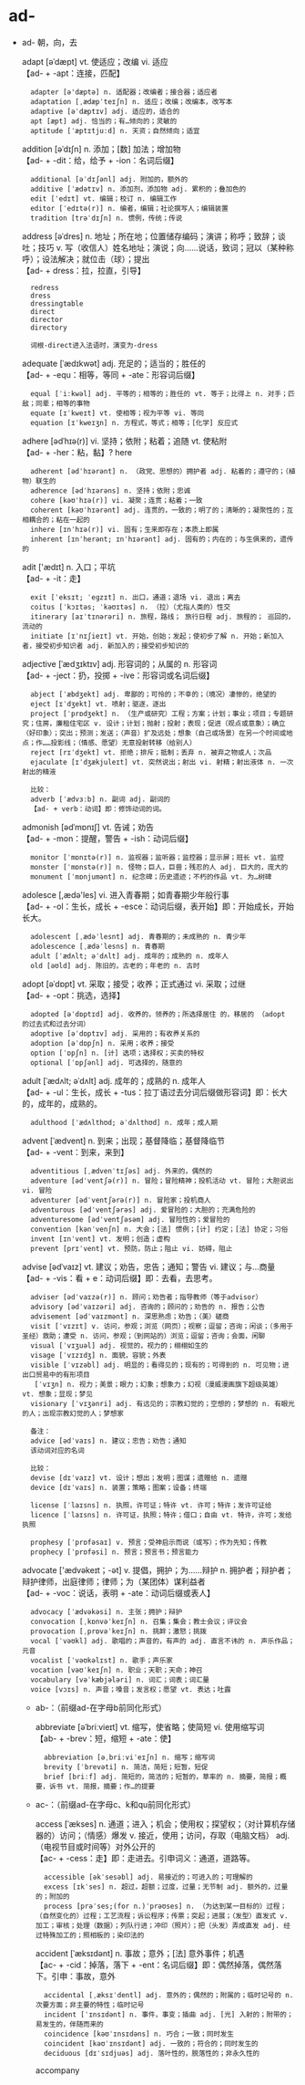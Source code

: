 
# ad-

- ad- 朝，向，去
    
    adapt [əˈdæpt] vt. 使适应；改编 vi. 适应   
    【ad- + -apt：连接，匹配】

        adapter [ə'dæptə] n. 适配器；改编者；接合器；适应者
        adaptation [ˌædæpˈteɪʃn] n. 适应；改编；改编本，改写本
        adaptive [əˈdæptɪv] adj. 适应的，适合的
        apt [æpt] adj. 恰当的；有…倾向的；灵敏的
        aptitude [ˈæptɪtjuːd] n. 天资；自然倾向；适宜

    addition [əˈdɪʃn] n. 添加；[数] 加法；增加物   
    【ad- + -dit：给，给予 + -ion：名词后缀】

        additional [əˈdɪʃənl] adj. 附加的，额外的
        additive [ˈædətɪv] n. 添加剂，添加物 adj. 累积的；叠加色的
        edit [ˈedɪt] vt. 编辑；校订 n. 编辑工作
        editor [ˈedɪtə(r)] n. 编者，编辑；社论撰写人；编辑装置
        tradition [trəˈdɪʃn] n. 惯例，传统；传说

    address [əˈdres] n. 地址；所在地；位置储存编码；演讲；称呼；致辞；谈吐；技巧 v. 写（收信人）姓名地址；演说；向……说话，致词；冠以（某种称呼）；设法解决；就位击（球）；提出   
    【ad- + dress：拉，拉直，引导】

        redress
        dress
        dressingtable
        direct
        director
        directory

        词根-direct进入法语时，演变为-dress

    adequate [ˈædɪkwət] adj. 充足的；适当的；胜任的   
    【ad- + -equ：相等，等同 + -ate：形容词后缀】

        equal [ˈiːkwəl] adj. 平等的；相等的；胜任的 vt. 等于；比得上 n. 对手；匹敌；同辈；相等的事物
        equate [ɪˈkweɪt] vt. 使相等；视为平等 vi. 等同
        equation [ɪˈkweɪʒn] n. 方程式，等式；相等；[化学] 反应式

    adhere [ədˈhɪə(r)] vi. 坚持；依附；粘着；追随 vt. 使粘附   
    【ad- + -her：粘，黏】? here

        adherent [ədˈhɪərənt] n. （政党、思想的）拥护者 adj. 粘着的；遵守的；（植物）联生的
        adherence [ədˈhɪərəns] n. 坚持；依附；忠诚
        cohere [kəʊˈhɪə(r)] vi. 凝聚；连贯；粘着；一致
        coherent [kəʊˈhɪərənt] adj. 连贯的，一致的；明了的；清晰的；凝聚性的；互相耦合的；粘在一起的
        inhere [ɪnˈhɪə(r)] vi. 固有；生来即存在；本质上即属
        inherent [ɪnˈherənt; ɪnˈhɪərənt] adj. 固有的；内在的；与生俱来的，遗传的

    adit ['ædɪt] n. 入口；平坑   
    【ad- + -it：走】

        exit [ˈeksɪt; ˈeɡzɪt] n. 出口，通道；退场 vi. 退出；离去
        coitus [ˈkɔɪtəs; ˈkəʊɪtəs] n. （拉）（尤指人类的）性交
        itinerary [aɪˈtɪnərəri] n. 旅程，路线； 旅行日程 adj. 旅程的； 巡回的，流动的
        initiate [ɪˈnɪʃieɪt] vt. 开始，创始；发起；使初步了解 n. 开始；新加入者，接受初步知识者 adj. 新加入的；接受初步知识的

    adjective [ˈædʒɪktɪv] adj. 形容词的；从属的 n. 形容词   
    【ad- + -ject：扔，投掷 + -ive：形容词或名词后缀】

        abject [ˈæbdʒekt] adj. 卑鄙的；可怜的；不幸的；（境况）凄惨的，绝望的
        eject [ɪˈdʒekt] vt. 喷射；驱逐，逐出
        project [ˈprɒdʒekt] n. （生产或研究）工程；方案；计划；事业；项目；专题研究；住房，廉租住宅区 v. 设计；计划；抛射；投射；表现；促进（观点或意象）；确立（好印象）；突出；预测；发送；（声音）扩及远处；想象（自己或场景）在另一个时间或地点；作……投影线；（情感、愿望）无意投射转移（给别人）
        reject [rɪˈdʒekt] vt. 拒绝；排斥；抵制；丢弃 n. 被弃之物或人；次品
        ejaculate [ɪˈdʒækjuleɪt] vt. 突然说出；射出 vi. 射精；射出液体 n. 一次射出的精液

        比较：
        adverb [ˈædvɜːb] n. 副词 adj. 副词的   
        【ad- + verb：动词】即：修饰动词的词。

    admonish [ədˈmɒnɪʃ] vt. 告诫；劝告   
    【ad- + -mon：提醒，警告 + -ish：动词后缀】

        monitor [ˈmɒnɪtə(r)] n. 监视器；监听器；监控器；显示屏；班长 vt. 监控
        monster [ˈmɒnstə(r)] n. 怪物；巨人，巨兽；残忍的人 adj. 巨大的，庞大的
        monument [ˈmɒnjumənt] n. 纪念碑；历史遗迹；不朽的作品 vt. 为…树碑
 

    adolesce [,ædə'les] vi. 进入青春期；如青春期少年般行事   
    【ad- + -ol：生长，成长 + -esce：动词后缀，表开始】即：开始成长，开始长大。

        adolescent [ˌædəˈlesnt] adj. 青春期的；未成熟的 n. 青少年
        adolescence [ˌædəˈlesns] n. 青春期
        adult [ˈædʌlt; əˈdʌlt] adj. 成年的；成熟的 n. 成年人
        old [əʊld] adj. 陈旧的，古老的；年老的 n. 古时

    adopt [əˈdɒpt] vt. 采取；接受；收养；正式通过 vi. 采取；过继   
    【ad- + -opt：挑选，选择】

        adopted [əˈdɒptɪd] adj. 收养的，领养的；所选择居住 的，移居的 （adopt 的过去式和过去分词）
        adoptive [əˈdɒptɪv] adj. 采用的；有收养关系的
        adoption [əˈdɒpʃn] n. 采用；收养；接受
        option [ˈɒpʃn] n. [计] 选项；选择权；买卖的特权
        optional [ˈɒpʃənl] adj. 可选择的，随意的

    adult [ˈædʌlt; əˈdʌlt] adj. 成年的；成熟的 n. 成年人   
    【ad- + -ul：生长，成长 + -tus：拉丁语过去分词后缀做形容词】即：长大的，成年的，成熟的。

        adulthood [ˈædʌlthʊd; əˈdʌlthʊd] n. 成年；成人期

    advent [ˈædvent] n. 到来；出现；基督降临；基督降临节   
    【ad- + -vent：到来，来到】

        adventitious [ˌædvenˈtɪʃəs] adj. 外来的，偶然的
        adventure [ədˈventʃə(r)] n. 冒险；冒险精神；投机活动 vt. 冒险；大胆说出 vi. 冒险
        adventurer [ədˈventʃərə(r)] n. 冒险家；投机商人
        adventurous [ədˈventʃərəs] adj. 爱冒险的；大胆的；充满危险的
        adventuresome [ədˈventʃəsəm] adj. 冒险性的；爱冒险的
        convention [kənˈvenʃn] n. 大会；[法] 惯例；[计] 约定；[法] 协定；习俗
        invent [ɪnˈvent] vt. 发明；创造；虚构
        prevent [prɪˈvent] vt. 预防，防止；阻止 vi. 妨碍，阻止

    advise [ədˈvaɪz] vt. 建议；劝告，忠告；通知；警告 vi. 建议；与…商量   
    【ad- + -vis：看 + e：动词后缀】即：去看，去思考。

        adviser [ədˈvaɪzə(r)] n. 顾问；劝告者；指导教师（等于advisor）
        advisory [ədˈvaɪzəri] adj. 咨询的；顾问的；劝告的 n. 报告；公告
        advisement [ədˈvaɪzmənt] n. 深思熟虑；劝告；（美）磋商
        visit [ˈvɪzɪt] v. 访问，参观；浏览（网页）；视察；逗留；咨询；闲谈；（多用于圣经）救助；遭受 n. 访问，参观；（到网站的）浏览；逗留；咨询；会面，闲聊
        visual [ˈvɪʒuəl] adj. 视觉的，视力的；栩栩如生的
        visage [ˈvɪzɪdʒ] n. 面貌，容貌；外表
        visible [ˈvɪzəbl] adj. 明显的；看得见的；现有的；可得到的 n. 可见物；进出口贸易中的有形项目
         [ˈvɪʒn] n. 视力；美景；眼力；幻象；想象力；幻视（漫威漫画旗下超级英雄） vt. 想象；显现；梦见
        visionary [ˈvɪʒənri] adj. 有远见的；宗教幻觉的；空想的；梦想的 n. 有眼光的人；出现宗教幻觉的人；梦想家

        备注：
        advice [ədˈvaɪs] n. 建议；忠告；劝告；通知
        该动词对应的名词

        比较：
        devise [dɪˈvaɪz] vt. 设计；想出；发明；图谋；遗赠给 n. 遗赠
        device [dɪˈvaɪs] n. 装置；策略；图案；设备；终端

        license [ˈlaɪsns] n. 执照，许可证；特许 vt. 许可；特许；发许可证给
        licence [ˈlaɪsns] n. 许可证，执照；特许；借口；自由 vt. 特许，许可；发给执照

        prophesy [ˈprɒfəsaɪ] v. 预言；受神启示而说（或写）；作为先知；传教
        prophecy [ˈprɒfəsi] n. 预言；预言书；预言能力

    advocate ['ædvəkeɪt；-ət] v. 提倡，拥护；为……辩护 n. 拥护者；辩护者；辩护律师，出庭律师；律师；为（某团体）谋利益者   
    【ad- + -voc：说话，表明 + -ate：动词后缀或表人】

        advocacy [ˈædvəkəsi] n. 主张；拥护；辩护
        convocation [ˌkɒnvəˈkeɪʃn] n. 召集；集会；教士会议；评议会
        provocation [ˌprɒvəˈkeɪʃn] n. 挑衅；激怒；挑拨
        vocal [ˈvəʊkl] adj. 歌唱的；声音的，有声的 adj. 直言不讳的 n. 声乐作品；元音
        vocalist [ˈvəʊkəlɪst] n. 歌手；声乐家
        vocation [vəʊˈkeɪʃn] n. 职业；天职；天命；神召
        vocabulary [vəˈkæbjələri] n. 词汇；词表；词汇量
        voice [vɔɪs] n. 声音；嗓音；发言权；愿望 vt. 表达；吐露

    - ab-：（前缀ad-在字母b前同化形式）

        abbreviate [əˈbriːvieɪt] vt. 缩写，使省略；使简短 vi. 使用缩写词   
        【ab- + -brev：短，缩短 + -ate：使】

            abbreviation [əˌbriːviˈeɪʃn] n. 缩写；缩写词
            brevity [ˈbrevəti] n. 简洁，简短；短暂，短促
            brief [briːf] adj. 简短的，简洁的；短暂的，草率的 n. 摘要，简报；概要，诉书 vt. 简报，摘要；作…的提要

    - ac-：（前缀ad-在字母c、k和qu前同化形式）

        access [ˈækses] n. 通道；进入；机会；使用权；探望权；（对计算机存储器的）访问；（情感）爆发 v. 接近，使用；访问，存取（电脑文档） adj. （电视节目或时间等）对外公开的   
        【ac- + -cess：走】即：走进去。引申词义：通道，道路等。

            accessible [əkˈsesəbl] adj. 易接近的；可进入的；可理解的
            excess [ɪkˈses] n. 超过，超额；过度，过量；无节制 adj. 额外的，过量的；附加的
            process [prəˈses;(for n.)ˈprəʊses] n. （为达到某一目标的）过程；（自然变化的）过程；工艺流程；诉讼程序；传票；突起；进展；（发型）直发式 v. 加工；审核；处理（数据）；列队行进；冲印（照片）；把（头发）弄成直发 adj. 经过特殊加工的；照相板的；染印法的

        accident [ˈæksɪdənt] n. 事故；意外；[法] 意外事件；机遇   
        【ac- + -cid：掉落，落下 + -ent：名词后缀】即：偶然掉落，偶然落下。引申：事故，意外

            accidental [ˌæksɪˈdentl] adj. 意外的；偶然的；附属的；临时记号的 n. 次要方面；非主要的特性；临时记号
            incident [ˈɪnsɪdənt] n. 事件，事变；插曲 adj. [光] 入射的；附带的；易发生的，伴随而来的
            coincidence [kəʊˈɪnsɪdəns] n. 巧合；一致；同时发生
            coincident [kəʊˈɪnsɪdənt] adj. 一致的；符合的；同时发生的
            deciduous [dɪˈsɪdjuəs] adj. 落叶性的，脱落性的；非永久性的

        accompany

